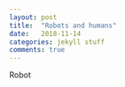 ```yaml
---
layout: post
title:  "Robots and humans"
date:   2018-11-14 
categories: jekyll stuff
comments: true
---
```



Robot